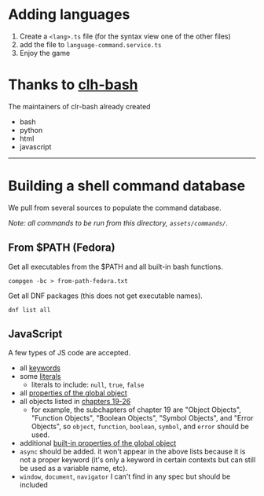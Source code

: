 # Adding languages

1. Create a `<lang>.ts` file (for the syntax view one of the other files)
2. add the file to `language-command.service.ts`
3. Enjoy the game

# Thanks to [clh-bash](https://github.com/CommandLineHeroes/clh-bash/)

The maintainers of clr-bash already created

- bash
- python
- html
- javascript

<hr>

# Building a shell command database

We pull from several sources to populate the command database.

_Note: all commands to be run from this directory, `assets/commands/`._

## From \$PATH (Fedora)

Get all executables from the \$PATH and all built-in bash functions.

    compgen -bc > from-path-fedora.txt

Get all DNF packages (this does not get executable names).

    dnf list all

## JavaScript

A few types of JS code are accepted.

- all [keywords](https://tc39.github.io/ecma262/#sec-keywords)
- some [literals](https://tc39.github.io/ecma262/#sec-ecmascript-language-lexical-grammar-literals)
  - literals to include: `null`, `true`, `false`
- all [properties of the global object](https://tc39.github.io/ecma262/#sec-global-object)
- all objects listed in [chapters 19-26](https://tc39.github.io/ecma262/#sec-fundamental-objects)
  - for example, the subchapters of chapter 19 are "Object Objects", "Function Objects", "Boolean Objects", "Symbol Objects", and "Error Objects", so `object`, `function`, `boolean`, `symbol`, and `error` should be used.
- additional [built-in properties of the global object](https://tc39.github.io/ecma262/#sec-additional-properties-of-the-global-object)
- `async` should be added. it won't appear in the above lists because it is not a proper keyword (it's only a keyword in certain contexts but can still be used as a variable name, etc).
- `window`, `document`, `navigator` I can't find in any spec but should be included
